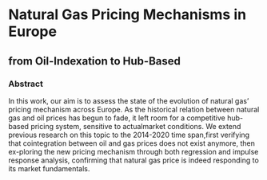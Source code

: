 # Natural Gas Pricing Mechanisms in Europe
## from Oil-Indexation to Hub-Based

### Abstract
In this work, our aim is to assess the state of the evolution of natural gas’ pricing mechanism across Europe. As the historical relation between natural gas and oil prices has begun to fade, it left room for a competitive hub-based pricing system, sensitive to actualmarket conditions. We extend previous research on this topic to the 2014-2020 time span,first verifying that cointegration between oil and gas prices does not exist anymore, then ex-ploring the new pricing mechanism through both regression and impulse response analysis, confirming that natural gas price is indeed responding to its market fundamentals.

